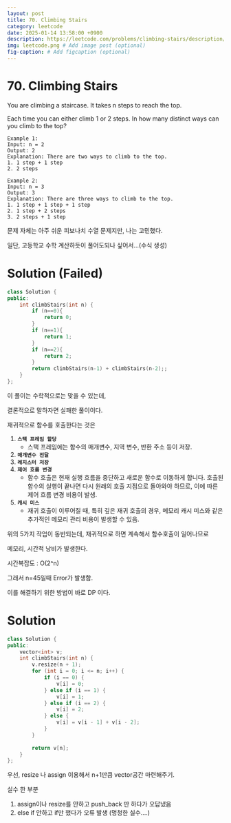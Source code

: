```yaml
---
layout: post
title: 70. Climbing Stairs
category: leetcode
date: 2025-01-14 13:58:00 +0900
description: https://leetcode.com/problems/climbing-stairs/description/
img: leetcode.png # Add image post (optional)
fig-caption: # Add figcaption (optional)
---
```



# 70. Climbing Stairs

You are climbing a staircase. It takes n steps to reach the top.

Each time you can either climb 1 or 2 steps. In how many distinct ways can you climb to the top?

 
```
Example 1:
Input: n = 2
Output: 2
Explanation: There are two ways to climb to the top.
1. 1 step + 1 step
2. 2 steps
```

```
Example 2:
Input: n = 3
Output: 3
Explanation: There are three ways to climb to the top.
1. 1 step + 1 step + 1 step
2. 1 step + 2 steps
3. 2 steps + 1 step
```

문제 자체는 아주 쉬운 피보나치 수열 문제지만, 나는 고민했다.

일단, 고등학교 수학 계산하듯이 풀어도되나 싶어서...(수식 생성)

# Solution (Failed)

```cpp
class Solution {
public:
    int climbStairs(int n) {
        if (n==0){
            return 0;
        }
        if (n==1){
            return 1;
        }
        if (n==2){
            return 2;
        }
        return climbStairs(n-1) + climbStairs(n-2);;
    }
};
```

이 풀이는 수학적으로는 맞을 수 있는데, 

결론적으로 말하자면 실패한 풀이이다. 

재귀적으로 함수를 호출한다는 것은 


1. **`스택 프레임 할당`**
   - 스택 프레임에는 함수의 매개변수, 지역 변수, 반환 주소 등이 저장.
2. **`매개변수 전달`**
3. **`레지스터 저장`**
4. **`제어 흐름 변경`**
   - 함수 호출은 현재 실행 흐름을 중단하고 새로운 함수로 이동하게 합니다.
호출된 함수의 실행이 끝나면 다시 원래의 호출 지점으로 돌아와야 하므로, 이에 따른 제어 흐름 변경 비용이 발생.
1. **`캐시 미스`**
   - 재귀 호출이 이루어질 때, 특히 깊은 재귀 호출의 경우, 메모리 캐시 미스와 같은 추가적인 메모리 관리 비용이 발생할 수 있음.


위의 5가지 작업이 동반되는데, 재귀적으로 하면 계속해서 함수호출이 일어나므로

메모리, 시간적 낭비가 발생한다. 

시간복잡도 : O(2^n)

그래서 n=45일때 Error가 발생함.

이를 해결하기 위한 방법이 바로 DP 이다.

# Solution 

```cpp
class Solution {
public:
    vector<int> v;
    int climbStairs(int n) {
        v.resize(n + 1);
        for (int i = 0; i <= n; i++) {
            if (i == 0) {
                v[i] = 0;
            } else if (i == 1) {
                v[i] = 1;
            } else if (i == 2) {
                v[i] = 2;
            } else {
                v[i] = v[i - 1] + v[i - 2];
            }
        }
        
        return v[n];
    }
};
```

우선, resize 나 assign 이용해서 n+1만큼 vector공간 마련해주기.

실수 한 부분
1. assign이나 resize를 안하고 push_back 만 하다가 오답냈음
2. else if 안하고 if만 했다가 오류 발생 (멍청한 실수....)


